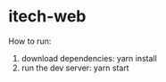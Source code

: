 # itech-web

How to run:  

1.    download dependencies: yarn install  
2.    run the dev server: yarn start
